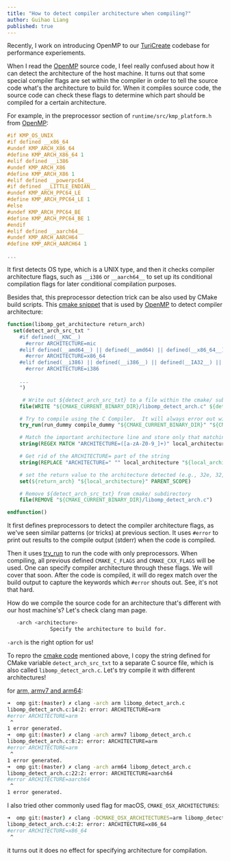 ```yaml
---
title: "How to detect compiler architecture when compiling?"
author: Guihao Liang
published: true
---
```


Recently, I work on introducing OpenMP to our [TuriCreate](https://github.com/apple/turicreate) codebase for performance experiements.

When I read the [OpenMP](1) source code, I feel really confused about how it can detect the architecture of the host machine. It turns out that some special compiler flags are set within the compiler in order to tell the source code what's the architecture to build for. When it compiles source code, the source code can check these flags to determine which part should be compiled for a certain architecture.

For example, in the preprocessor section of `runtime/src/kmp_platform.h` from [OpenMP](1):

```C
#if KMP_OS_UNIX
#if defined __x86_64
#undef KMP_ARCH_X86_64
#define KMP_ARCH_X86_64 1
#elif defined __i386
#undef KMP_ARCH_X86
#define KMP_ARCH_X86 1
#elif defined __powerpc64__
#if defined __LITTLE_ENDIAN__
#undef KMP_ARCH_PPC64_LE
#define KMP_ARCH_PPC64_LE 1
#else
#undef KMP_ARCH_PPC64_BE
#define KMP_ARCH_PPC64_BE 1
#endif
#elif defined __aarch64__
#undef KMP_ARCH_AARCH64
#define KMP_ARCH_AARCH64 1

...
```

It first detects OS type, which is a UNIX type, and then it checks compiler architecture flags, such as `__i386` or `__aarch64__` to set up its conditional compilation flags for later conditional compilation purposes.

Besides that, this preprocessor detection trick can be also used by CMake build scripts. This [cmake snippet](0) that is used by [OpenMP](0) to detect compiler architecture:

```cmake
function(libomp_get_architecture return_arch)
  set(detect_arch_src_txt "
    #if defined(__KNC__)
      #error ARCHITECTURE=mic
    #elif defined(__amd64__) || defined(__amd64) || defined(__x86_64__) || defined(__x86_64) || defined(_M_X64) || defined(_M_AMD64)
      #error ARCHITECTURE=x86_64
    #elif defined(__i386) || defined(__i386__) || defined(__IA32__) || defined(_M_I86) || defined(_M_IX86) || defined(__X86__) || defined(_X86_)
      #error ARCHITECTURE=i386

    ...
    ")

     # Write out ${detect_arch_src_txt} to a file within the cmake/ subdirectory
    file(WRITE "${CMAKE_CURRENT_BINARY_DIR}/libomp_detect_arch.c" ${detect_arch_src_txt})

    # Try to compile using the C Compiler.  It will always error out with an #error directive, so store error output to ${local_architecture}
    try_run(run_dummy compile_dummy "${CMAKE_CURRENT_BINARY_DIR}" "${CMAKE_CURRENT_BINARY_DIR}/libomp_detect_arch.c" COMPILE_OUTPUT_VARIABLE local_architecture)

    # Match the important architecture line and store only that matching string in ${local_architecture}
    string(REGEX MATCH "ARCHITECTURE=([a-zA-Z0-9_]+)" local_architecture "${local_architecture}")

    # Get rid of the ARCHITECTURE= part of the string
    string(REPLACE "ARCHITECTURE=" "" local_architecture "${local_architecture}")

    # set the return value to the architecture detected (e.g., 32e, 32, arm, ppc64, etc.)
    set(${return_arch} "${local_architecture}" PARENT_SCOPE)

    # Remove ${detect_arch_src_txt} from cmake/ subdirectory
    file(REMOVE "${CMAKE_CURRENT_BINARY_DIR}/libomp_detect_arch.c")

endfunction()
```

It first defines preprocessors to detect the compiler architecture flags, as we've seen similar patterns (or tricks) at previous section. It uses `#error` to print out results to the compile output (stderr) when the code is compiled.

Then it uses [try_run](https://cmake.org/cmake/help/v3.2/command/try_run.html) to run the code with only preprocessors. When compiling, all previous defined `CMAKE_C_FLAGS` and `CMAKE_CXX_FLAGS` will be used. One can specify compiler architecture through these flags. We will cover that soon. After the code is compiled, it will do regex match over the build output to capture the keywords which `#error` shouts out. See, it's not that hard.

How do we compile the source code for an architecture that's different with our host machine's? Let's check clang man page.

```bash
   -arch <architecture>
              Specify the architecture to build for.

```

`-arch` is the right option for us!

To repro the [cmake code](0) mentioned above, I copy the string defined for CMake variable `detect_arch_src_txt` to a separate C source file, which is also called `libomp_detect_arch.c`. Let's try compile it with different architectures!

for [arm, armv7 and arm64](https://stackoverflow.com/questions/21422447/what-iphone-devices-will-run-on-armv7s-and-arm64):

```bash
➜  omp git:(master) ✗ clang -arch arm libomp_detect_arch.c
libomp_detect_arch.c:14:2: error: ARCHITECTURE=arm
#error ARCHITECTURE=arm
 ^
1 error generated.
➜  omp git:(master) ✗ clang -arch armv7 libomp_detect_arch.c
libomp_detect_arch.c:8:2: error: ARCHITECTURE=arm
#error ARCHITECTURE=arm
 ^
1 error generated.
➜  omp git:(master) ✗ clang -arch arm64 libomp_detect_arch.c
libomp_detect_arch.c:22:2: error: ARCHITECTURE=aarch64
#error ARCHITECTURE=aarch64
 ^
1 error generated.
```

I also tried other commonly used flag for macOS, `CMAKE_OSX_ARCHITECTURES`:

```bash
➜  omp git:(master) ✗ clang -DCMAKE_OSX_ARCHITECTURES=arm libomp_detect_arch.c
libomp_detect_arch.c:4:2: error: ARCHITECTURE=x86_64
#error ARCHITECTURE=x86_64
 ^
```

it turns out it does no effect for specifying architecture for compilation.

[0]: https://github.com/llvm/llvm-project/blob/0b969fa9ccf595abc31942e5d14be784707e960c/openmp/runtime/cmake/LibompGetArchitecture.cmake#L16
[1]: https://github.com/apple/turicreate